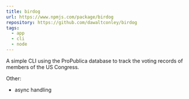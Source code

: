 ```yaml
---
title: birdog
url: https://www.npmjs.com/package/birdog
repository: https://github.com/dawaltconley/birdog
tags:
  - app
  - cli
  - node
---
```


A simple CLI using the ProPublica database to track the voting records of 
members of the US Congress.

Other:
- async handling
